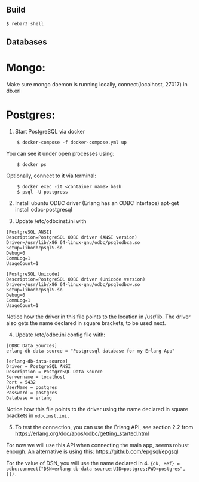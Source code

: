 Build
-----

    $ rebar3 shell


Databases
-----

# Mongo:

Make sure mongo daemon is running locally, connect(localhost, 27017) in db.erl

# Postgres:

1. Start PostgreSQL via docker

```
    $ docker-compose -f docker-compose.yml up
```

You can see it under open processes using: 
```
    $ docker ps
```
Optionally, connect to it via terminal:
```
    $ docker exec -it <container_name> bash
    $ psql -U postgress
```

2. Install ubuntu ODBC driver (Erlang has an ODBC interface)
apt-get install odbc-postgresql

3. Update /etc/odbcinst.ini with
```
[PostgreSQL ANSI]
Description=PostgreSQL ODBC driver (ANSI version)
Driver=/usr/lib/x86_64-linux-gnu/odbc/psqlodbca.so
Setup=libodbcpsqlS.so
Debug=0
CommLog=1
UsageCount=1

[PostgreSQL Unicode]
Description=PostgreSQL ODBC driver (Unicode version)
Driver=/usr/lib/x86_64-linux-gnu/odbc/psqlodbcw.so
Setup=libodbcpsqlS.so
Debug=0
CommLog=1
UsageCount=1
```
Notice how the driver in this file points to the location in /usr/lib.
The driver also gets the name declared in square brackets, to be used next.

4. Update /etc/odbc.ini config file with:
```
[ODBC Data Sources]
erlang-db-data-source = "Postgresql database for my Erlang App"

[erlang-db-data-source]
Driver = PostgreSQL ANSI
Description = PostgreSQL Data Source
Servername = localhost
Port = 5432
UserName = postgres
Password = postgres
Database = erlang
```
Notice how this file points to the driver using the name declared in square brackets in
```odbcinst.ini.```

5. To test the connection, you can use the Erlang API, see section 2.2 from
https://erlang.org/doc/apps/odbc/getting_started.html

For now we will use this API when connecting the main app, seems robust enough.
An alternative is using this:
https://github.com/epgsql/epgsql

For the value of DSN, you will use the name declared in 4.
```{ok, Ref} = odbc:connect("DSN=erlang-db-data-source;UID=postgres;PWD=postgres", []).```